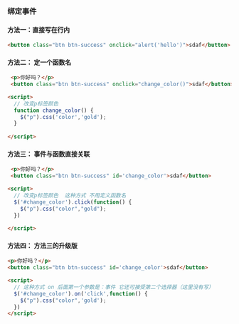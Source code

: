 ### 绑定事件
#### 方法一：直接写在行内
```html
<button class="btn btn-success" onclick="alert('hello')">sdaf</button>
```
   
#### 方法二： 定一个函数名
```html
 <p>你好吗？</p>
 <button class="btn btn-success" onclick="change_color()">sdaf</button>

<script>
  // 改变p标签颜色
  function change_color() {
    $("p").css('color','gold');
  }
  
</script> 
```

#### 方法三： 事件与函数直接关联
```html
 <p>你好吗？</p>
 <button class="btn btn-success" id='change_color'>sdaf</button>

<script>
  // 改变p标签颜色  这种方式 不用定义函数名
  $('#change_color').click(function() {
    $("p").css("color","gold");
  })
  
</script> 

```

#### 方法四： 方法三的升级版
```html
<p>你好吗？</p>
<button class="btn btn-success" id='change_color'>sdaf</button>

<script>
  // 这种方式 on 后面第一个参数是：事件 它还可接受第二个选择器（这里没有写）
  $('#change_color').on('click',function() {
    $("p").css("color",'gold');
  })
</script>

```